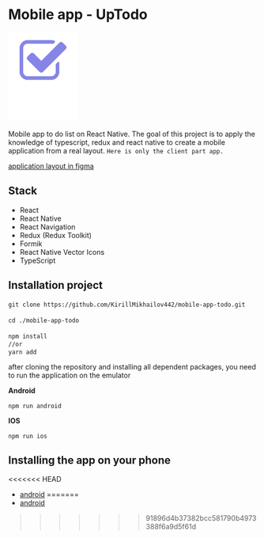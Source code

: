 # Mobile app - UpTodo

![](./assets/logo.png)

Mobile app to do list on React Native.
The goal of this project is to apply the knowledge of typescript, redux and react native to create a mobile application from a real layout.
`Here is only the client part app.`

[application layout in figma](https://www.figma.com/file/qvQGqs600ek5PpCF1TN2K7/UpTodo---Todo-list-app-UI-Kit-(Community)?type=design&node-id=0-1)

## Stack

  * React
  * React Native
  * React Navigation
  * Redux (Redux Toolkit)
  * Formik
  * React Native Vector Icons
  * TypeScript
  

## Installation project

```
git clone https://github.com/KirillMikhailov442/mobile-app-todo.git

cd ./mobile-app-todo

npm install
//or
yarn add
```

after cloning the repository and installing all dependent packages, you need to run the application on the emulator


__Android__
```
npm run android
```

__IOS__
```
npm run ios
```

## Installing the app on your phone

<<<<<<< HEAD
* [android](https://github.com/KirillMikhailov442/mobile-app-todo/blob/main/dist/todoMobile.apk)
=======
* [android](https://github.com/KirillMikhailov442/mobile-app-todo/blob/main/dist/todoMobile.apk)
>>>>>>> 91896d4b37382bcc581790b4973388f6a9d5f61d
